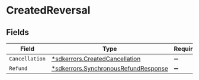 # CreatedReversal


## Fields

| Field                                                                                              | Type                                                                                               | Required                                                                                           | Description                                                                                        |
| -------------------------------------------------------------------------------------------------- | -------------------------------------------------------------------------------------------------- | -------------------------------------------------------------------------------------------------- | -------------------------------------------------------------------------------------------------- |
| `Cancellation`                                                                                     | [*sdkerrors.CreatedCancellation](../../../pkg/models/sdkerrors/createdcancellation.md)             | :heavy_minus_sign:                                                                                 | N/A                                                                                                |
| `Refund`                                                                                           | [*sdkerrors.SynchronousRefundResponse](../../../pkg/models/sdkerrors/synchronousrefundresponse.md) | :heavy_minus_sign:                                                                                 | N/A                                                                                                |